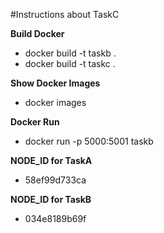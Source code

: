 #Instructions about TaskC
 
**Build Docker**
- docker build -t taskb .
- docker build -t taskc .

**Show Docker Images**
- docker images

**Docker Run**

- docker run -p 5000:5001 taskb

**NODE_ID for TaskA**

- 58ef99d733ca
 
 **NODE_ID for TaskB**
 
- 034e8189b69f
